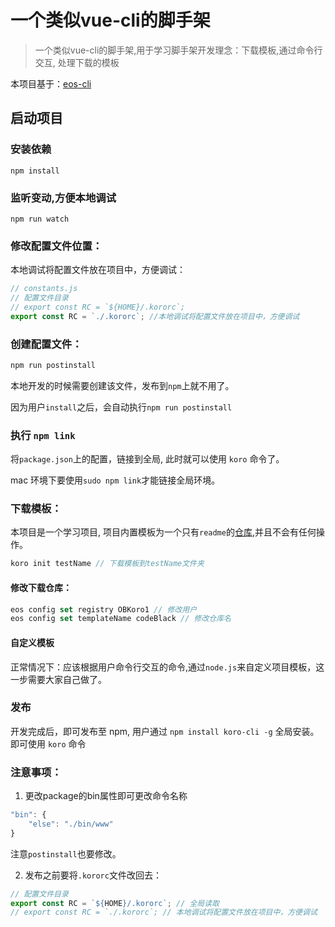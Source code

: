 # 一个类似vue-cli的脚手架
> 一个类似vue-cli的脚手架,用于学习脚手架开发理念：下载模板,通过命令行交互, 处理下载的模板

本项目基于：[eos-cli](https://github.com/YvetteLau/Blog/tree/master/eos-cli)

## 启动项目

### 安装依赖

`npm install`

### 监听变动,方便本地调试

`npm run watch`

### 修改配置文件位置：

本地调试将配置文件放在项目中，方便调试：

```js
// constants.js
// 配置文件目录
// export const RC = `${HOME}/.kororc`;
export const RC = `./.kororc`; //本地调试将配置文件放在项目中，方便调试
```

### 创建配置文件：

```js
npm run postinstall
```

本地开发的时候需要创建该文件，发布到`npm`上就不用了。

因为用户`install`之后，会自动执行`npm run postinstall`

### 执行 `npm link`

将`package.json`上的配置，链接到全局, 此时就可以使用 `koro` 命令了。

mac 环境下要使用`sudo npm link`才能链接全局环境。

### 下载模板：

本项目是一个学习项目, 项目内置模板为一个只有`readme`的[仓库](https://github.com/OBKoro1/Brush_algorithm),并且不会有任何操作。

```js
koro init testName // 下载模板到testName文件夹
```

#### 修改下载仓库：

```js
eos config set registry OBKoro1 // 修改用户
eos config set templateName codeBlack // 修改仓库名
```

#### 自定义模板

正常情况下：应该根据用户命令行交互的命令,通过`node.js`来自定义项目模板，这一步需要大家自己做了。

### 发布

开发完成后，即可发布至 npm, 用户通过 `npm install koro-cli -g` 全局安装。 即可使用 `koro` 命令

### 注意事项： 

1. 更改package的bin属性即可更改命令名称

```js
"bin": {
    "else": "./bin/www"
}
```

注意`postinstall`也要修改。

2. 发布之前要将`.kororc`文件改回去：

```js
// 配置文件目录
export const RC = `${HOME}/.kororc`; // 全局读取
// export const RC = `./.kororc`; // 本地调试将配置文件放在项目中，方便调试
```


